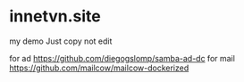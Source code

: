 # innetvn.site
my demo
Just copy not edit

for ad
https://github.com/diegogslomp/samba-ad-dc
for mail
https://github.com/mailcow/mailcow-dockerized
